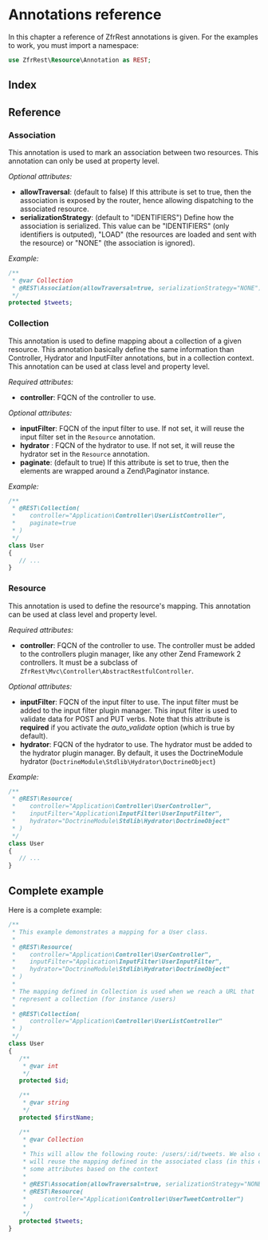 # Annotations reference

In this chapter a reference of ZfrRest annotations is given. For the examples to work, you must import a namespace:

```php
use ZfrRest\Resource\Annotation as REST;
```

## Index

## Reference

### Association

This annotation is used to mark an association between two resources. This annotation can only be used at property level.

*Optional attributes:*

* **allowTraversal**: (default to false) If this attribute is set to true, then the association is exposed by the router,
hence allowing dispatching to the associated resource.
* **serializationStrategy**: (default to "IDENTIFIERS") Define how the association is serialized. This value can be
"IDENTIFIERS" (only identifiers is outputed), "LOAD" (the resources are loaded and sent with the resource) or "NONE"
(the association is ignored).

*Example:*

```php
/**
 * @var Collection
 * @REST\Association(allowTraversal=true, serializationStrategy="NONE")
 */
protected $tweets;
```

### Collection

This annotation is used to define mapping about a collection of a given resource. This annotation basically define
the same information than Controller, Hydrator and InputFilter annotations, but in a collection context. This annotation
can be used at class level and property level.

*Required attributes:*

* **controller**: FQCN of the controller to use.

*Optional attributes:*

* **inputFilter**: FQCN of the input filter to use. If not set, it will reuse the input filter set in the `Resource` annotation.
* **hydrator** : FQCN of the hydrator to use. If not set, it will reuse the hydrator set in the `Resource` annotation.
* **paginate**: (default to true) If this attribute is set to true, then the elements are wrapped around a Zend\Paginator instance.

*Example:*

```php
/**
 * @REST\Collection(
 *    controller="Application\Controller\UserListController",
 *    paginate=true
 * )
 */
class User
{
   // ...
}
```

### Resource

This annotation is used to define the resource's mapping. This annotation can be used at class level and property
level.

*Required attributes:*

* **controller**: FQCN of the controller to use. The controller must be added to the controllers plugin manager,
like any other Zend Framework 2 controllers. It must be a subclass of `ZfrRest\Mvc\Controller\AbstractRestfulController`.

*Optional attributes:*

* **inputFilter**: FQCN of the input filter to use. The input filter must be added to the input
filter plugin manager. This input filter is used to validate data for POST and PUT verbs. Note that this
attribute is **required** if you activate the *auto_validate* option (which is true by default).
* **hydrator**: FQCN of the hydrator to use. The hydrator must be added to the hydrator plugin manager.  By default,
it uses the DoctrineModule hydrator (`DoctrineModule\Stdlib\Hydrator\DoctrineObject`)

*Example:*

```php
/**
 * @REST\Resource(
 *    controller="Application\Controller\UserController",
 *    inputFilter="Application\InputFilter\UserInputFilter",
 *    hydrator="DoctrineModule\Stdlib\Hydrator\DoctrineObject"
 * )
 */
class User
{
   // ...
}
```

## Complete example

Here is a complete example:

```php
/**
 * This example demonstrates a mapping for a User class.
 *
 * @REST\Resource(
 *    controller="Application\Controller\UserController",
 *    inputFilter="Application\InputFilter\UserInputFilter",
 *	  hydrator="DoctrineModule\Stdlib\Hydrator\DoctrineObject"
 * )
 *
 * The mapping defined in Collection is used when we reach a URL that
 * represent a collection (for instance /users)
 *
 * @REST\Collection(
 *    controller="Application\Controller\UserListController"
 * )
 */
class User
{
   /**
    * @var int
    */
   protected $id;

   /**
    * @var string
    */
   protected $firstName;

   /**
    * @var Collection
    *
    * This will allow the following route: /users/:id/tweets. We also override the controller used. By default, it
    * will reuse the mapping defined in the associated class (in this case, Tweet entity), but you may want to override
    * some attributes based on the context
    *
    * @REST\Assocation(allowTraversal=true, serializationStrategy="NONE")
    * @REST\Resource(
    *     controller="Application\Controller\UserTweetController")
    * )
    */
   protected $tweets;
}
```
